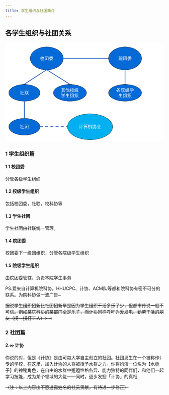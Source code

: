 ```yaml
---
title: 学生组织与社团简介
---
```


## 各学生组织与社团关系

![学生组织与社团示意图](image.png)

### 1 学生组织篇

#### 1.1 校团委

分管各级学生组织

#### 1.2 校级学生组织

包括校团委，社联，校科协等

#### 1.3 学生社团

学生社团由社联统一管理。

#### 1.4 院团委

校团委下一级团组织，分管各院级学生组织

#### 1.5 院级学生组织

由院团委管辖，负责本院学生事务

PS.爱来自计算机院科协。HHUCPC、计协、ACM队等都和院科协有密不可分的联系。为院科协做一波广告~

~~据说学生组织招新比社团招新早是因为学生组织干活多乐子少，但都市传说一般不可信。例如某院科协的某部门全是乐子，而计协同样呼吁为爱发电、勤劳干活的朋友（捞一捞打工人）> <~~

### 2 社团篇

#### 2.∞ 计协

你说的对，但是《计协》是由可每大学自主创立的社团。社团发生在一个被称作氵专的学校，在这里，加入计协的人将被授予水群之力。你将扮演一位名为【水栀子】的神秘角色，在自由的水群中邂逅性格各异、能力独特的同伴们，和他们一起学习技能，成为某个领域的大佬——同时，逐步发掘「计协」的真相

~~（注：以上内容由不愿透露姓名的社员贡献，有待进一步修正）~~
